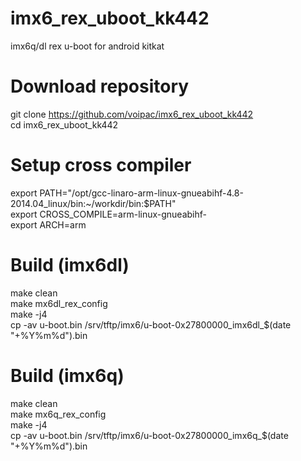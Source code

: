 # imx6_rex_uboot_kk442
imx6q/dl rex u-boot for android kitkat

# Download repository
git clone https://github.com/voipac/imx6_rex_uboot_kk442<br />
cd imx6_rex_uboot_kk442<br />

# Setup cross compiler
export PATH="/opt/gcc-linaro-arm-linux-gnueabihf-4.8-2014.04_linux/bin:~/workdir/bin:$PATH"<br />
export CROSS_COMPILE=arm-linux-gnueabihf-<br />
export ARCH=arm<br />

# Build (imx6dl)
make clean<br />
make mx6dl_rex_config<br />
make -j4<br />
cp -av u-boot.bin /srv/tftp/imx6/u-boot-0x27800000_imx6dl_$(date "+%Y%m%d").bin<br />

# Build (imx6q)
make clean<br />
make mx6q_rex_config<br />
make -j4<br />
cp -av u-boot.bin /srv/tftp/imx6/u-boot-0x27800000_imx6q_$(date "+%Y%m%d").bin<br />
